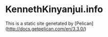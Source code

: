 # KennethKinyanjui.info


This is a static site genetated by [Pelican] (http://docs.getpelican.com/en/3.3.0/) 